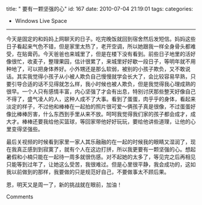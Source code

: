 title: " 要有一颗坚强的心"
id: 167
date: 2010-07-04 21:19:01
tags: 
categories: 
- Windows Live Space
---


今天是固定的和妈妈上网聊天的日子。吃完晚饭就回到宿舍然后发短信。妈妈这些日子看起来气色不错，但是家里太热了，老开空调，所以她跟我一样全身骨头都难受，在贴膏药。今天爸爸也来城里了，但是在楼下没有看到。前些日子地里的活好像很忙，收麦子，整理果园，估计很累了，来城里好好歇一段日子，等明年就不用种地了，可以把身体养好。小外甥还是那么软弱，被别的小孩子欺负，又不敢说话。其实我觉得小孩子从小被人欺负自己慢慢就学会长大了，会比较容易早熟，只要引导合适的话不见得就怎么样，我小时候也被人欺负，但是我觉得我心理成熟的很早。一个人只有感情丰富，内心坚强了才会有出息，特别讨厌那些整天好像自己不得了，盛气凌人的人，这种人成不了大事。看到了蛋蛋，肉乎乎的身体，看起来淡定的样子，不过他和棒棒在一起拍的照片很可爱～俩孩子真是很像，不过蛋蛋好像比棒棒厉害，什么东西到手里从来不放。呵呵我觉得我们家的孩子都会成才，成大才。棒棒还要我给他买篮球，等回家带他好好玩玩，要给他讲些道理，让他的心里变得坚强些。

最后关视频的时候看到家里一家人其乐融融的在一起的时候我的眼睛又湿润了，现在我真正感到到寂寞了，就有个人在这边打拼，所以我更要有一颗坚强的心。想起暑假和小楠只能在一起待一周多就很伤感。对不起她的太多了，等见完之后再相见只能等到过年了，让她这么受苦，我很难过。但是心里很平静，我会成功的，这如我以前做到的那样，我要做的只是规范好自己，不要做事太不顾后果。

恩，明天又是周一了，新的挑战就在眼前，加油！

Comments
